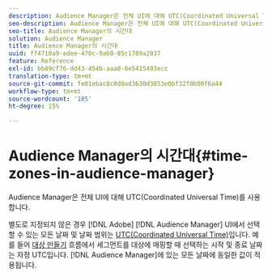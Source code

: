 ```yaml
---
description: Audience Manager은 전체 UI에 대해 UTC(Coordinated Universal Time)를 사용합니다.
seo-description: Audience Manager은 전체 UI에 대해 UTC(Coordinated Universal Time)를 사용합니다.
seo-title: Audience Manager의 시간대
solution: Audience Manager
title: Audience Manager의 시간대
uuid: ff4710a9-edee-470c-9ab0-85c1789a2837
feature: Reference
exl-id: bb89cf76-dd43-454b-aaa8-8e5415493ecc
translation-type: tm+mt
source-git-commit: fe01ebac8c0d0ad3630d3853e0bf32f0b00f6a44
workflow-type: tm+mt
source-wordcount: '105'
ht-degree: 15%

---
```


# Audience Manager의 시간대{#time-zones-in-audience-manager}

Audience Manager은 전체 UI에 대해 UTC(Coordinated Universal Time)를 사용합니다.

별도로 지정되지 않은 경우 [!DNL Adobe] [!DNL Audience Manager] UI에서 선택할 수 있는 모든 날짜 및 날짜 범위는 [UTC(Coordinated Universal Time)](https://www.timeanddate.com/worldclock/timezone/utc)입니다. 예를 들어 [대상 만들기](../features/destinations/create-cookie-destination.md#segments-mapping) 흐름에서 세그먼트를 대상에 매핑할 때 선택하는 시작 및 종료 날짜는 자정 UTC입니다. [!DNL Audience Manager]에 있는 모든 날짜에 동일한 값이 적용됩니다.
